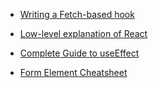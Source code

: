 * [Writing a Fetch-based hook](https://www.robinwieruch.de/react-hooks-fetch-data)

* [Low-level explanation of React](https://overreacted.io/react-as-a-ui-runtime/)

* [Complete Guide to useEffect](https://overreacted.io/a-complete-guide-to-useeffect/)

* [Form Element Cheatsheet](https://blaipratdesaba.com/react-typescript-cheatsheet-form-elements-and-onchange-event-types-8c2baf03230c)
